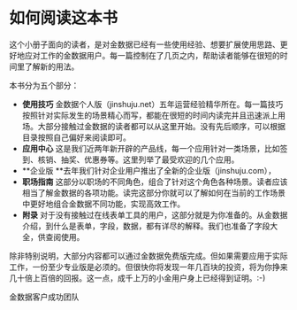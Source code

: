 # 如何阅读这本书

这个小册子面向的读者，是对金数据已经有一些使用经验、想要扩展使用思路、更好地应对工作的金数据用户。每一篇控制在了几页之内，帮助读者能够在很短的时间里了解新的用法。

本书分为五个部分：

* **使用技巧** 金数据个人版（jinshuju.net）五年运营经验精华所在。每一篇技巧按照针对实际发生的场景精心而写，都能在很短的时间内读完并且迅速派上用场。大部分接触过金数据的读者都可以从这里开始。没有先后顺序，可以根据目录按照自己偏好来阅读即可。
* **应用中心** 这是我们近两年新开辟的产品线，每一个应用针对一类场景，比如签到、核销、抽奖、优惠券等。这里列举了最受欢迎的几个应用。
* **企业版 **去年我们针对企业用户推出了全新的企业版（jinshuju.com），
* **职场指南** 这部分以职场的不同角色，组合了针对这个角色各种场景。读者应该相当了解金数据的各项功能。读完这部分你就可以了解如何在当前的工作场景中更好地组合金数据不同功能，实现高效工作。
* **附录** 对于没有接触过在线表单工具的用户，这部分就是为你准备的。从金数据介绍，到什么是表单，字段，数据，都有详尽的解释。我们也准备了字段大全，供查阅使用。

除非特别说明，大部分内容都可以通过金数据免费版完成。但如果需要应用于实际工作，一份至少专业版是必须的。但很快你将发现一年几百块的投资，将为你挣来几十倍上百倍的回报。这一点，成千上万的小金用户身上已经得到证明。:-\)

金数据客户成功团队

